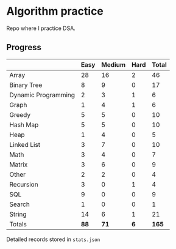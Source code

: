 # Algorithm practice

Repo where I practice DSA.

<!-- https://leetcode.com/l-ohman/ -->
<!-- todo: display the json data in some online visualization. -->

## Progress

<!-- { javascript: 49, python: 113, both: 6 } -->

|                     | Easy   | Medium | Hard  | Total   |
| ------------------- | ------ | ------ | ----- | ------- |
| Array               | 28     | 16     | 2     | 46      |
| Binary Tree         | 8      | 9      | 0     | 17      |
| Dynamic Programming | 2      | 3      | 1     | 6       |
| Graph               | 1      | 4      | 1     | 6       |
| Greedy              | 5      | 5      | 0     | 10      |
| Hash Map            | 5      | 5      | 0     | 10      |
| Heap                | 1      | 4      | 0     | 5       |
| Linked List         | 3      | 7      | 0     | 10      |
| Math                | 3      | 4      | 0     | 7       |
| Matrix              | 3      | 6      | 0     | 9       |
| Other               | 2      | 2      | 0     | 4       |
| Recursion           | 3      | 0      | 1     | 4       |
| SQL                 | 9      | 0      | 0     | 9       |
| Search              | 1      | 0      | 0     | 1       |
| String              | 14     | 6      | 1     | 21      |
| Totals              | **88** | **71** | **6** | **165** |

Detailed records stored in `stats.json`

